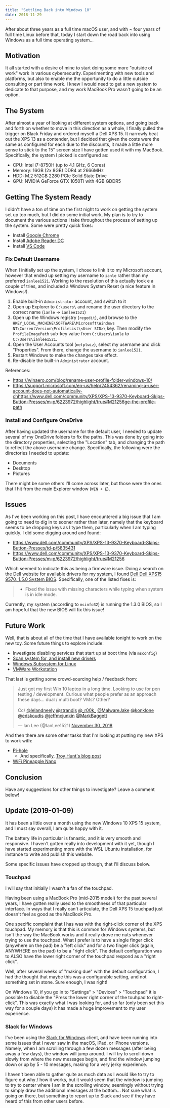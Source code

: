 ```yaml
---
title: "Settling Back into Windows 10"
date: 2018-11-29
---
```


After about three years as a full time macOS user, and with ~ four years of full time Linux before that, today I start down the road back into using Windows as a full time operating system...

## Motivation

It all started with a desire of mine to start doing some more "outside of work" work in various cybersecurity. Experimenting with new tools and platforms, but also to enable me the opportunity to do a little outside consulting or part time work. I knew I would need to get a new system to dedicate to that purpose, and my work MacBook Pro wasn't going to be an option.

## The System

After almost a year of looking at different system options, and going back and forth on whether to move in this direction as a whole, I finally pulled the trigger on Black Friday and ordered myself a Dell XPS 15. It narrowly beat out the XPS 13 as a contender, but I decided that given the costs were the same as configured for each due to the discounts, it made a little more sense to stick to the 15" screen size I have gotten used it with my MacBook. Specifically, the system I picked is configured as:

- CPU: Intel i7-8750H (up to 4.1 GHz, 6 Cores)
- Memory: 16GB (2x 8GB) DDR4 at 2666MHz
- HDD: M.2 512GB 2280 PCIe Solid State Drive
- GPU: NVIDIA GeForce GTX 1050Ti with 4GB GDDR5

## Getting The System Ready

I didn't have a ton of time on the first night to work on getting the system set up too much, but I did do some initial work. My plan is to try to document the various actions I take throughout the process of setting up the system. Some were pretty quick fixes:

- Install [Google Chrome](https://www.google.com/chrome/)
- Install [Adobe Reader DC](https://get.adobe.com/reader/)
- Install [VS Code](https://code.visualstudio.com/)

### Fix Default Username

When I initially set up the system, I chose to link it to my Microsoft account, however that ended up setting my username to `ianle` rather than my preferred `ianlee1521`. Working to the resolution of this actually took e a couple of tries, and included a Windows System Reset (a nice feature in Windows!).

1. Enable built-in `Administrator` account, and switch to it
2. Open up Explorer to `C:\users\` and rename the user directory to the correct name (`ianle` -> `ianlee1521`)
3. Open up the Windows registry (`regedit`), and browse to the `HKEY_LOCAL_MACHINE\SOFTWARE\Microsoft\Windows NT\CurrentVersion\ProfileList\<User SID>\` key. Then modify the `ProfileImagePath` sub-key value from `C:\Users\ianle` to `C:\Users\ianlee1521`.
4. Open the User Accounts tool (`netplwiz`), select my username and click "Properties". From there, change the username to `ianlee1521`.
5. Restart Windows to make the changes take effect.
6. Re-disable the built-in `Administrator` account.

References:
- https://winaero.com/blog/rename-user-profile-folder-windows-10/
- https://support.microsoft.com/en-us/help/2454362/renaming-a-user-account-does-not-automatically-chhttps://www.dell.com/community/XPS/XPS-13-9370-Keyboard-Skips-Button-Presses/m-p/6223972/highlight/true#M21256ge-the-profile-path

### Install and Configure OneDrive

After having updated the username for the default user, I needed to update several of my OneDrive folders to fix the paths. This was done by going into the directory properties, selecting the "Location" tab, and changing the path to reflect the above username change. Specifically, the following were the directories I needed to update:

- Documents
- Desktop
- Pictures

There might be some others I'll come across later, but those were the ones that I hit from the main Explorer window (`WIN + E`).

## Issues

As I've been working on this post, I have encountered a big issue that I am going to need to dig in to sooner rather than later, namely that the keyboard seems to be dropping keys as I type them, particularly when I am typing quickly. I did some digging around and found:

- https://www.dell.com/community/XPS/XPS-13-9370-Keyboard-Skips-Button-Presses/td-p/5835431
- https://www.dell.com/community/XPS/XPS-13-9370-Keyboard-Skips-Button-Presses/m-p/6223972/highlight/true#M21256

Which seemed to indicate this as being a firmware issue. Doing a search on the Dell website for available drivers for my system, I found [Dell Dell XPS15 9570, 1.5.0 System BIOS](https://www.dell.com/support/home/us/en/04/drivers/driversdetails?driverId=5G45W&osCode=WT64A&productCode=xps-15-9570-laptop). Specifically, one of the listed fixes is:

> - Fixed the issue with missing characters while typing when system is in idle mode.

Currently, my system (according to `msinfo32`) is running the 1.3.0 BIOS, so I am hopeful that the new BIOS will fix this issue!

## Future Work

Well, that is about all of the time that I have available tonight to work on the new toy. Some future things to explore include:

- Investigate disabling services that start up at boot time (via `msconfig`)
- [Scan system for, and install new drivers](https://www.dell.com/support/home/us/en/04/product-support/)
- [Windows Subsystem for Linux](https://docs.microsoft.com/en-us/windows/wsl/install-win10)
- [VMWare Workstation](https://www.vmware.com/products/workstation-pro.html)

That last is getting some crowd-sourcing help / feedback from:

<blockquote class="twitter-tweet" data-lang="en"><p lang="en" dir="ltr">Just got my first Win 10 laptop in a long time. Looking to use for pen testing / development. Curious what people prefer as an approach these days... dual / multi boot? VMs? Other?<br><br>Cc/ <a href="https://twitter.com/lelandneely?ref_src=twsrc%5Etfw">@lelandneely</a> <a href="https://twitter.com/strandjs?ref_src=twsrc%5Etfw">@strandjs</a> <a href="https://twitter.com/_r00k_?ref_src=twsrc%5Etfw">@_r00k_</a> <a href="https://twitter.com/MalwareJake?ref_src=twsrc%5Etfw">@MalwareJake</a> <a href="https://twitter.com/konklone?ref_src=twsrc%5Etfw">@konklone</a> <a href="https://twitter.com/edskoudis?ref_src=twsrc%5Etfw">@edskoudis</a> <a href="https://twitter.com/jeffmcjunkin?ref_src=twsrc%5Etfw">@jeffmcjunkin</a> <a href="https://twitter.com/MarkBaggett?ref_src=twsrc%5Etfw">@MarkBaggett</a></p>&mdash; Ian Lee (@IanLee1521) <a href="https://twitter.com/IanLee1521/status/1068375287811891206?ref_src=twsrc%5Etfw">November 30, 2018</a></blockquote>
<script async src="https://platform.twitter.com/widgets.js" charset="utf-8"></script>

And then there are some other tasks that I'm looking at putting my new XPS to work with:

- [Pi-hole](https://pi-hole.net/)
  - And specifically, [Troy Hunt's blog post](https://www.troyhunt.com/mmm-pi-hole/)
- [WiFi Pineapple Nano](https://www.wifipineapple.com/)

## Conclusion

Have any suggestions for other things to investigate? Leave a comment below!

## Update (2019-01-09)

It has been a little over a month using the new Windows 10 XPS 15 system, and I must say overall, I am quite happy with it.

The battery life in particular is fanastic, and it is very smooth and responsive. I haven't gotten really into development with it yet, though I have started experimenting more with the WSL Ubuntu installation, for instance to write and publish this website.

Some specific issues have cropped up though, that I'll discuss below.

### Touchpad

I will say that initially I wasn't a fan of the touchpad.

Having been using a MacBook Pro (mid-2015 model) for the past several years, I have gotten really used to the smoothness of that particular interface. In ways that I really can't articulate, the Dell XPS 15 touchpad just doesn't feel as good as the MacBook Pro.

One specific complaint that I has was with the right-click corner of the XPS touchpad. My memory is that this is common for Windows systems, but isn't the way the MacBook works and it really drove me nuts whenever trying to use the touchpad. What I prefer is to have a single finger click (anywhere on the pad) be a "left click" and for a two finger click (again, ANYWHERE on the pad) to be a "right click". The default configuration was to ALSO have the lower right corner of the touchpad respond as a "right click".

Well, after several weeks of "making due" with the default configuration, I had the thought that maybe this was a configurable setting, and not something set in stone. Sure enough, I was right!

On Windows 10, if you go in to "Settings" > "Devices" > "Touchpad" it is possible to disable the "Press the lower right corner of the touhpad to right-click". This was exactly what I was looking for, and so far (only been set this way for a couple days) it has made a huge improvement to my user experience.

### Slack for Windows

I've been using the [Slack for Windows](https://slack.com/downloads/windows) client, and have been running into some issues that I never saw in the macOS, iPad, or iPhone versions. Namely, when I am scrolling through a few dozen messages (after being away a few days), the window will jump around. I will try to scroll down slowly from where the new messages begin, and find the window jumping down or up by 5 - 10 messages, making for a very jerky experience.

I haven't been able to gather quite as much data as I would like to try to figure out why / how it works, but it would seem that the window is jumping to try to center where I am in the scrolling window, seemingly without trying to simply draw the additional messages at the bottom... Not sure what is going on there, but something to report up to Slack and see if they have heard of this from other users before.
